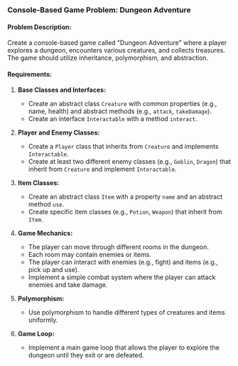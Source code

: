 ### **Console-Based Game Problem: Dungeon Adventure**

#### **Problem Description:**

Create a console-based game called "Dungeon Adventure" where a player explores a dungeon, encounters various creatures, and collects treasures. The game should utilize inheritance, polymorphism, and abstraction.

#### **Requirements:**

1.  **Base Classes and Interfaces:**

    -   Create an abstract class `Creature` with common properties (e.g., name, health) and abstract methods (e.g., `attack`, `takeDamage`).
    -   Create an interface `Interactable` with a method `interact`.
2.  **Player and Enemy Classes:**

    -   Create a `Player` class that inherits from `Creature` and implements `Interactable`.
    -   Create at least two different enemy classes (e.g., `Goblin`, `Dragon`) that inherit from `Creature` and implement `Interactable`.
3.  **Item Classes:**

    -   Create an abstract class `Item` with a property `name` and an abstract method `use`.
    -   Create specific item classes (e.g., `Potion`, `Weapon`) that inherit from `Item`.
4.  **Game Mechanics:**

    -   The player can move through different rooms in the dungeon.
    -   Each room may contain enemies or items.
    -   The player can interact with enemies (e.g., fight) and items (e.g., pick up and use).
    -   Implement a simple combat system where the player can attack enemies and take damage.
5.  **Polymorphism:**

    -   Use polymorphism to handle different types of creatures and items uniformly.
6.  **Game Loop:**

    -   Implement a main game loop that allows the player to explore the dungeon until they exit or are defeated.
